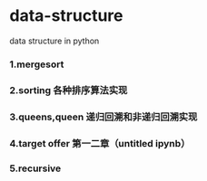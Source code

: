 # data-structure

data structure in python

### 1.mergesort
### 2.sorting 各种排序算法实现
### 3.queens,queen 递归回溯和非递归回溯实现
### 4.target offer 第一二章（untitled ipynb）
### 5.recursive

